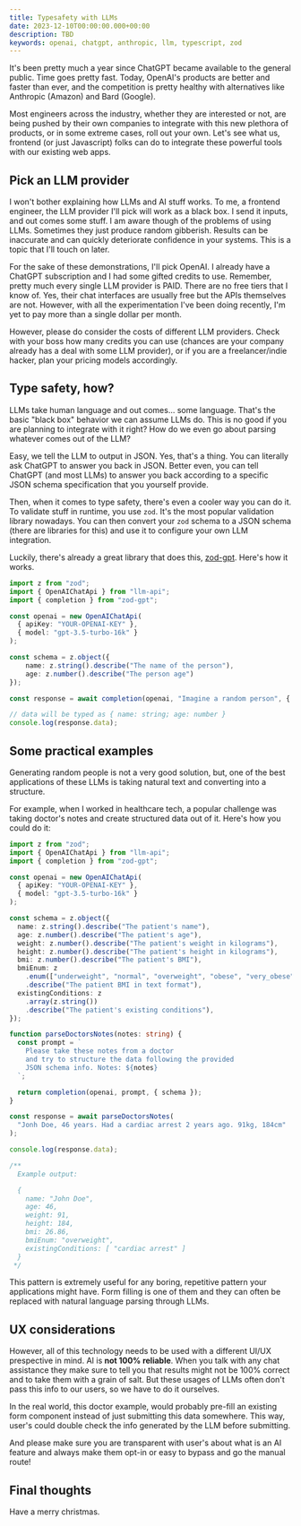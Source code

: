 ```yaml
---
title: Typesafety with LLMs
date: 2023-12-10T00:00:00.000+00:00
description: TBD
keywords: openai, chatgpt, anthropic, llm, typescript, zod
---
```


It's been pretty much a year since ChatGPT became available to the general public. Time goes pretty fast. Today, OpenAI's products are better and faster than ever, and the competition is pretty healthy with alternatives like Anthropic (Amazon) and Bard (Google).

Most engineers across the industry, whether they are interested or not, are being pushed by their own companies to integrate with this new plethora of products, or in some extreme cases, roll out your own. Let's see what us, frontend (or just Javascript) folks can do to integrate these powerful tools with our existing web apps.

## Pick an LLM provider

I won't bother explaining how LLMs and AI stuff works. To me, a frontend engineer, the LLM provider I'll pick will work as a black box. I send it inputs, and out comes some stuff. I am aware though of the problems of using LLMs. Sometimes they just produce random gibberish. Results can be inaccurate and can quickly deteriorate confidence in your systems. This is a topic that I'll touch on later.

For the sake of these demonstrations, I'll pick OpenAI. I already have a ChatGPT subscription and I had some gifted credits to use. Remember, pretty much every single LLM provider is PAID. There are no free tiers that I know of. Yes, their chat interfaces are usually free but the APIs themselves are not. However, with all the experimentation I've been doing recently, I'm yet to pay more than a single dollar per month.

However, please do consider the costs of different LLM providers. Check with your boss how many credits you can use (chances are your company already has a deal with some LLM provider), or if you are a freelancer/indie hacker, plan your pricing models accordingly.

## Type safety, how?

LLMs take human language and out comes... some language. That's the basic "black box" behavior we can assume LLMs do. This is no good if you are planning to integrate with it right? How do we even go about parsing whatever comes out of the LLM?

Easy, we tell the LLM to output in JSON. Yes, that's a thing. You can literally ask ChatGPT to answer you back in JSON. Better even, you can tell ChatGPT (and most LLMs) to answer you back according to a specific JSON schema specification that you yourself provide.

Then, when it comes to type safety, there's even a cooler way you can do it. To validate stuff in runtime, you use `zod`. It's the most popular validation library nowadays. You can then convert your `zod` schema to a JSON schema (there are libraries for this) and use it to configure your own LLM integration.

Luckily, there's already a great library that does this, [zod-gpt](https://github.com/dzhng/zod-gpt). Here's how it works.

```ts
import z from "zod";
import { OpenAIChatApi } from "llm-api";
import { completion } from "zod-gpt";

const openai = new OpenAIChatApi(
  { apiKey: "YOUR-OPENAI-KEY" },
  { model: "gpt-3.5-turbo-16k" }
);

const schema = z.object({
    name: z.string().describe("The name of the person"),
    age: z.number().describe("The person age")
});

const response = await completion(openai, "Imagine a random person", { schema });

// data will be typed as { name: string; age: number }
console.log(response.data);
```

## Some practical examples

Generating random people is not a very good solution, but, one of the best applications of these LLMs is taking natural text and converting into a structure.

For example, when I worked in healthcare tech, a popular challenge was taking doctor's notes and create structured data out of it. Here's how you could do it:

```ts
import z from "zod";
import { OpenAIChatApi } from "llm-api";
import { completion } from "zod-gpt";

const openai = new OpenAIChatApi(
  { apiKey: "YOUR-OPENAI-KEY" },
  { model: "gpt-3.5-turbo-16k" }
);

const schema = z.object({
  name: z.string().describe("The patient's name"),
  age: z.number().describe("The patient's age"),
  weight: z.number().describe("The patient's weight in kilograms"),
  height: z.number().describe("The patient's height in kilograms"),
  bmi: z.number().describe("The patient's BMI"),
  bmiEnum: z
    .enum(["underweight", "normal", "overweight", "obese", "very_obese"])
    .describe("The patient BMI in text format"),
  existingConditions: z
    .array(z.string())
    .describe("The patient's existing conditions"),
});

function parseDoctorsNotes(notes: string) {
  const prompt = `
    Please take these notes from a doctor
    and try to structure the data following the provided
    JSON schema info. Notes: ${notes}
  `;

  return completion(openai, prompt, { schema });
}

const response = await parseDoctorsNotes(
  "Jonh Doe, 46 years. Had a cardiac arrest 2 years ago. 91kg, 184cm"
);

console.log(response.data);

/**
  Example output:

  {
    name: "John Doe",
    age: 46,
    weight: 91,
    height: 184,
    bmi: 26.86,
    bmiEnum: "overweight",
    existingConditions: [ "cardiac arrest" ]
  }
 */

```

This pattern is extremely useful for any boring, repetitive pattern your applications might have. Form filling is one of them and they can often be replaced with natural language parsing through LLMs.

## UX considerations

However, all of this technology needs to be used with a different UI/UX prespective in mind. AI is **not 100% reliable**. When you talk with any chat assistance they make sure to tell you that results might not be 100% correct and to take them with a grain of salt. But these usages of LLMs often don't pass this info to our users, so we have to do it ourselves.

In the real world, this doctor example, would probably pre-fill an existing form component instead of just submitting this data somewhere. This way, user's could double check the info generated by the LLM before submitting.

And please make sure you are transparent with user's about what is an AI feature and always make them opt-in or easy to bypass and go the manual route!

## Final thoughts

Have a merry christmas.
